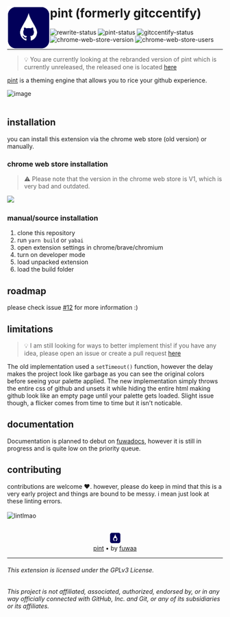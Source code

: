 # <a  href="https://projects.fuwa.sh/pint/"><img align="left" height="100" src="/docs/assets/pint-logo.png"/></a> **pint** (formerly gitccentify)

![rewrite-status](https://img.shields.io/badge/status-rewrite-orange)
![pint-status](https://img.shields.io/badge/pint-dev-red)
![gitccentify-status](https://img.shields.io/badge/gitccentify-released-green)
![chrome-web-store-version](https://img.shields.io/chrome-web-store/v/mjhmdkcefcklflcmmokoahfdodcpeobg)
![chrome-web-store-users](https://img.shields.io/chrome-web-store/users/mjhmdkcefcklflcmmokoahfdodcpeobg)

<hr>

> 💡 You are currently looking at the rebranded version of pint which is currently unreleased, the released one is located [here](https://github.com/fuwaa/pint/tree/v1)

[pint](https://projects.fuwa.sh/pint/) is a theming engine that allows you to rice your github experience.

![image](https://user-images.githubusercontent.com/53419401/180970561-02cc824d-f4e5-4935-97f0-560d3860b05a.png)
<br>
<br>

## installation

you can install this extension via the chrome web store (old version) or manually.

### chrome web store installation

> ⚠️ Please note that the version in the chrome web store is V1, which is very bad and outdated.

<a href="https://chrome.google.com/webstore/detail/gitccentify/mjhmdkcefcklflcmmokoahfdodcpeobg"><img src="https://storage.googleapis.com/web-dev-uploads/image/WlD8wC6g8khYWPJUsQceQkhXSlv1/UV4C4ybeBTsZt43U4xis.png" /></a>

### manual/source installation

1. clone this repository
2. run `yarn build` or `yabai`
3. open extension settings in chrome/brave/chromium
4. turn on developer mode
5. load unpacked extension
6. load the build folder

## roadmap

please check issue [#12](https://github.com/fuwaa/pint/issues/12) for more information :)

## limitations

> 💡 I am still looking for ways to better implement this! if you have any idea, please open an issue or create a pull request [here](https://github.com/fuwaa/pint/issues/new/choose)

The old implementation used a `setTimeout()` function, however the delay makes the project look like garbage as you can see the original colors before seeing your palette applied. The new implementation simply throws the entire css of github and unsets it while hiding the entire html making github look like an empty page until your palette gets loaded. Slight issue though, a flicker comes from time to time but it isn't noticable.

## documentation

Documentation is planned to debut on [fuwadocs](https://docs.fuwa.sh/pint/), however it is still in progress and is quite low on the priority queue.

## contributing

contributions are welcome ❤️. however, please do keep in mind that this is a very early project and things are bound to be messy. i mean just look at these linting errors.
<br><br>
![lintlmao](https://go.fuwa.sh/u/9eTsWq.png)

<p align="center"><br><a  href="https://projects.fuwa.sh/pint"><img  height="25" src="/docs/assets/pint-logo.png"/></a><br><a href="https://projects.fuwa.sh/pint">pint</a> • by <a href="https://fuwa.sh">fuwaa</a></p>

<hr>

###### This extension is licensed under the GPLv3 License.

###### This project is not affiliated, associated, authorized, endorsed by, or in any way officially connected with GitHub, Inc. and Git, or any of its subsidiaries or its affiliates.
